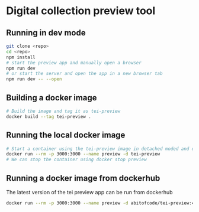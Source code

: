 # Digital collection preview tool

## Running in dev mode

```bash
git clone <repo>
cd <repo>
npm install
# start the preview app and manually open a browser
npm run dev
# or start the server and open the app in a new browser tab
npm run dev -- --open
```

## Building a docker image

```bash
# Build the image and tag it as tei-preview
docker build --tag tei-preview .
```

## Running the local docker image

```bash
# Start a container using the tei-preview image in detached moded and open up port 3000 on the container to the host. By setting a name `preview`
docker run --rm -p 3000:3000 --name preview -d tei-preview
# We can stop the container using docker stop preview
```

## Running a docker image from dockerhub

The latest version of the tei preview app can be run from dockerhub

```bash
docker run --rm -p 3000:3000 --name preview -d abitofcode/tei-preview:4
```
